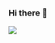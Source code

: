 ### Hi there 👋

<a href="https://www.youtube.com/watch?v=dQw4w9WgXcQ" target="_blank"><img src="https://img.shields.io/badge/#FF0000?style=plastic&logo=#FF0000&logoColor=#FF0000"/></a>

<!--
**Nagene1206/Nagene1206** is a ✨ _special_ ✨ repository because its `README.md` (this file) appears on your GitHub profile.

Here are some ideas to get you started:

- 🔭 I’m currently working on ...
- 🌱 I’m currently learning ...
- 👯 I’m looking to collaborate on ...
- 🤔 I’m looking for help with ...
- 💬 Ask me about ...
- 📫 How to reach me: ...
- 😄 Pronouns: ...
- ⚡ Fun fact: ...
-->
